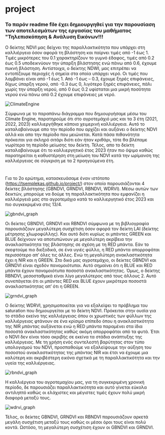 # project
### Το παρόν readme file έχει δημιουργηθεί για την παρουσίαση των αποτελεσμάτων της εργασίας του μαθήματος "Τηλεπισκόπηση & Ανάλυση Εικόνων!!!

Ο δείκτης NDVI μας δείχνει της παραλλακτικότητα που υπάρχει στη καλλιέργεια όσον αφορά τη βλάστηση και παίρνει τιμές από -1 έως 1. Τιμές μικρότερες του 0.1 χαρακτηρίζουν το γυμνό έδαφος, τιμές από 0.2 έως 0.5 υποδεικνύουν την ύπαρξη βλάστησης ενώ πάνω από 0.6, έχουμε πυκνή βλάστηση. Αντίστοιχα, ο δείκτης NDWI, μας επιτρέπει να εντοπίζουμε περιοχές ή σημεία στα οποία υπάρχει νερό. Οι τιμές που λαμβάνει είναι από -1 έως 1. Από -1 έως – 0.3, έχουμε ξηρές επιφάνειες, δίχως ύπαρξη νερού, από -0.3 έως 0, λιγότερο ξηρές επιφάνειες, πάλι χωρίς την ύπαρξη νερού, από 0 έως 0.2 υφίσταται μια μικρή ποσότητα νερού ενώ πάνω από 0.2 έχουμε επιφάνειες με νερό. 

![ClimateEngine](https://github.com/tsemplekas/project/assets/139547500/2f2d9f52-c4af-4460-a556-1eb500c9f745)

Σύμφωνα με το παραπάνω διάγραμμα που δημιουργήσαμε μέσω του Climate Engine, παρατηρούμε ότι στο αγροτεμάχιό μας και τα 3 έτη (2021, 2022, 2023) καλλιεργήθηκε κάποια χειμερινή καλλιέργεια. Αυτό το καταλαβαίνουμε απο την περίοδο που αρχίζει και αυξάνει ο δείκτης NDVI αλλά και απο την περίοδο που μειώνεται. Κατά πάσα πιθανότητα πρόκειται για σκληρό σιτάρι διότι εάν ήταν κριθάρι, τότε θα βλέπαμε νωρίτερα τη περίοδο μείωσης του δείκτη. Τέλος, απο το δείκτη καταλαβαίνουμε ότι το καλλιεργητικό έτος 2023 ήταν πιο όψιμο καθώς παρατηρείται η καθυστέρηση στη μείωση του NDVI κατά την ωρίμανση της καλλιέργειας σε σύγκριση με τα 2 προηγούμενα έτη.

#

Για το 2ο ερώτημα, κατασκευάσαμε έναν ιστότοπο (https://tsemplekas.github.io/project/) στον οποίο παρουσιάζονται 4 δείκτες βλάστησης (GBNDVI, GRNDVI, RBNDVI, WDRVI). Μέσω αυτών των δεικτών, μπορούμε να δούμε τη παραλλακτικότητα που εμφανίζει η καλλιέργειά μας στο αγροτεμάχιο κατά το καλλιεργητικό έτος 2023 και πιο συγκεκριμένα στις 13/4. 

![gbndvi_graph](https://github.com/tsemplekas/project/assets/139547500/b4f0430d-ba05-44a4-a3cf-c2a05612f917)

Οι δείκτες GBNDVI, GRNDVI και RBNDVI σύμφωνα με τη βιβλιογραφία παρουσιάζουν μεγαλύτερη συσχέτιση όσον αφορά τον δείκτη LAI (δείκτης μέτρησης χλωροφύλλης). Και αυτό διότι κυρίως οι μπάντες GREEN και BLUE δείχνουν να αποτυπώνουν με  μεγαλύτερη ακρίβεια την ανακλαστικότητα της βλάστησης σε σχέση με τη RED μπάντα. Εάν το σκεφτούμε πιο διεξοδικά, σε ένα υγιές φύλλο, η RED μπάντα απορροφάται περισσότερο απ’ όλες τις άλλες. Ενώ τη μεγαλύτερη ανακλαστικότητα έχει η NIR και η GREEN. Στο δικό μας αγροτεμάχιο, οι δείκτες GBNDVI και GRNDVI είναι σχεδόν πανομοιότυποι. Αυτό σημαίνει ότι η BLUE και RED μπάντα έχουν πανομοιότυπα ποσοστά ανακλαστικότητας. Όμως, ο δείκτης RBNDVI, μεσοσταθμικά είναι λίγο μεγαλύτερος από τους άλλους 2. Αυτό συνεπάγεται ότι οι μπάντες RED και BLUE έχουν μικρότερα ποσοστά ανακλαστικότητας απ’ ότι η GREEN. 

![grndvi_graph](https://github.com/tsemplekas/project/assets/139547500/79e7059f-9e0d-45bd-b8e0-05b300061711)

Ο δείκτης WDRVI, χρησιμοποιείται για να εξαλείψει το πρόβλημα του saturation που δημιουργείται με το δείκτη NDVI. Πρόκειται στην ουσία για το στάδιο εκείνο της καλλιέργειας όπου οι χρωστικές των φύλλων της καλλιέργειας φτάνουν σε ένα κρίσιμο επίπεδο όπου η ανακλαστικότητα της NIR μπάντας αυξάνεται ενώ η RED μπάντα παραμένει στα ίδια ποσοστά ανακλαστικότητας καθώς ακόμη απορροφάται από τα φυτά. Έτσι ο NDVI δεν είναι τόσο ακριβής σε εκείνα τα στάδια ανάπτυξης της καλλιέργειας. Με τη χρήση ενός συντελεστή βαρύτητας στον τύπο υπολογισμού του NDVI, προσπαθούμε να εξαλείψουμε την αύξηση του ποσοστού ανακλαστικότητας της μπάντας NIR και έτσι να έχουμε μια καλύτερη και ακριβέστερη εικόνα σχετικά με τη παραλλακτικότητα και την υγεία της καλλιέργειας.

![rbndvi_graph](https://github.com/tsemplekas/project/assets/139547500/5999609e-cd9f-4de6-8ae3-cecf78756305)

Η καλλιέργεια του αγροτεμαχίου μας, για τη συγκεκριμένη χρονική περίοδο, δε παρουσιάζει παραλλακτικότητα και αυτό γίνεται εύκολα αντιληπτό καθώς οι ελάχιστες και μέγιστες τιμές έχουν πολύ μικρή διαφορά μεταξύ τους.

![wdrvi_graph](https://github.com/tsemplekas/project/assets/139547500/0da7ce0f-f93c-4020-a4c3-4175c156f254)

Τέλος, οι δείκτες GBNDVI, GRNDVI και RBNDVI παρουσιάζουν αρκετά μεγάλη συσχέτιση μεταξύ τους καθώς οι μέσοι όροι τους είναι πολύ κοντά. Ωστόσο, τη μεγαλύτερη συσχέτιση έχουν οι GBNDVI και GRNDVI.
